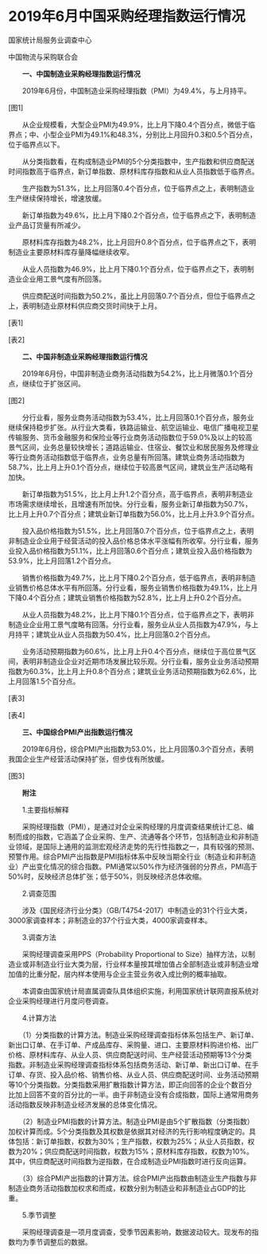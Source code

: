 # 2019年6月中国采购经理指数运行情况

国家统计局服务业调查中心

中国物流与采购联合会

　　**一、中国制造业采购经理指数运行情况**

　　2019年6月份，中国制造业采购经理指数（PMI）为49.4%，与上月持平。

\[图1\]

　　从企业规模看，大型企业PMI为49.9%，比上月下降0.4个百分点，微低于临界点；中、小型企业PMI为49.1%和48.3%，分别比上月回升0.3和0.5个百分点，位于临界点以下。

　　从分类指数看，在构成制造业PMI的5个分类指数中，生产指数和供应商配送时间指数高于临界点，新订单指数、原材料库存指数和从业人员指数低于临界点。

　　生产指数为51.3%，比上月回落0.4个百分点，位于临界点之上，表明制造业生产继续保持增长，增速放缓。

　　新订单指数为49.6%，比上月下降0.2个百分点，位于临界点之下，表明制造业产品订货量有所减少。

　　原材料库存指数为48.2%，比上月回升0.8个百分点，位于临界点之下，表明制造业主要原材料库存量降幅继续收窄。

　　从业人员指数为46.9%，比上月下降0.1个百分点，位于临界点之下，表明制造业企业用工景气度有所回落。

　　供应商配送时间指数为50.2%，虽比上月回落0.7个百分点，但位于临界点之上，表明制造业原材料供应商交货时间快于上月。

\[表1\]

\[表2\]

　　**二、中国非制造业采购经理指数运行情况**

　　2019年6月份，中国非制造业商务活动指数为54.2%，比上月微落0.1个百分点，继续位于扩张区间。

\[图2\]

　　分行业看，服务业商务活动指数为53.4%，比上月回落0.1个百分点，服务业继续保持稳步扩张。从行业大类看，铁路运输业、航空运输业、电信广播电视卫星传输服务、货币金融服务和保险业等行业商务活动指数位于59.0%及以上的较高景气区间，业务总量较快增长；道路运输业、住宿业、餐饮业和居民服务及修理业等行业商务活动指数低于临界点，业务总量有所回落。建筑业商务活动指数为58.7%，比上月上升0.1个百分点，继续位于较高景气区间，建筑业生产活动略有加快。

　　新订单指数为51.5%，比上月上升1.2个百分点，高于临界点，表明非制造业市场需求继续增长，且增速有所加快。分行业看，服务业新订单指数为50.7%，比上月上升0.7个百分点；建筑业新订单指数为56.0%，比上月上升3.9个百分点。

　　投入品价格指数为51.5%，比上月回落0.7个百分点，位于临界点之上，表明非制造业企业用于经营活动的投入品价格总体水平涨幅有所收窄。分行业看，服务业投入品价格指数为51.1%，比上月回落0.6个百分点；建筑业投入品价格指数为53.9%，比上月回落1.2个百分点。

　　销售价格指数为49.7%，比上月下降0.2个百分点，低于临界点，表明非制造业销售价格总体水平有所回落。分行业看，服务业销售价格指数为49.1%，比上月下降0.4个百分点；建筑业销售价格指数为52.8%，比上月上升0.2个百分点。

　　从业人员指数为48.2%，比上月下降0.1个百分点，位于临界点之下，表明非制造业企业用工景气度略有回落。分行业看，服务业从业人员指数为47.9%，与上月持平；建筑业从业人员指数为50.4%，比上月回落0.2个百分点。

　　业务活动预期指数为60.6%，比上月上升0.4个百分点，继续位于高位景气区间，表明非制造业企业对近期市场发展比较乐观。分行业看，服务业业务活动预期指数为60.3%，比上月上升0.8个百分点；建筑业业务活动预期指数为62.6%，比上月回落1.5个百分点。

\[表3\]

\[表4\]

　　**三、中国综合****PMI****产出指数运行情况**

　　2019年6月份，综合PMI产出指数为53.0%，比上月回落0.3个百分点，表明我国企业生产经营活动保持扩张，但步伐有所放缓。

\[图3\]

　　**附注**

　　1.主要指标解释

　　采购经理指数（PMI），是通过对企业采购经理的月度调查结果统计汇总、编制而成的指数，它涵盖了企业采购、生产、流通等各个环节，包括制造业和非制造业领域，是国际上通用的监测宏观经济走势的先行性指数之一，具有较强的预测、预警作用。综合PMI产出指数是PMI指标体系中反映当期全行业（制造业和非制造业）产出变化情况的综合指数。PMI通常以50%作为经济强弱的分界点，PMI高于50%时，反映经济总体扩张；低于50%，则反映经济总体收缩。

　　2.调查范围

　　涉及《国民经济行业分类》（GB/T4754-2017）中制造业的31个行业大类，3000家调查样本；非制造业的37个行业大类，4000家调查样本。

　　3.调查方法

　　采购经理调查采用PPS（Probability Proportional to Size）抽样方法，以制造业或非制造业行业大类为层，行业样本量按其增加值占全部制造业或非制造业增加值的比重分配，层内样本使用与企业主营业务收入成比例的概率抽取。

　　本调查由国家统计局直属调查队具体组织实施，利用国家统计联网直报系统对企业采购经理进行月度问卷调查。

　　4.计算方法

　　（1）分类指数的计算方法。制造业采购经理调查指标体系包括生产、新订单、新出口订单、在手订单、产成品库存、采购量、进口、主要原材料购进价格、出厂价格、原材料库存、从业人员、供应商配送时间、生产经营活动预期等13个分类指数。非制造业采购经理调查指标体系包括商务活动、新订单、新出口订单、在手订单、存货、投入品价格、销售价格、从业人员、供应商配送时间、业务活动预期等10个分类指数。分类指数采用扩散指数计算方法，即正向回答的企业个数百分比加上回答不变的百分比的一半。由于非制造业没有合成指数，国际上通常用商务活动指数反映非制造业经济发展的总体变化情况。

　　（2）制造业PMI指数的计算方法。制造业PMI是由5个扩散指数（分类指数）加权计算而成。5个分类指数及其权数是依据其对经济的先行影响程度确定的。具体包括：新订单指数，权数为30%；生产指数，权数为25%；从业人员指数，权数为20%；供应商配送时间指数，权数为15%；原材料库存指数，权数为10%。其中，供应商配送时间指数为逆指数，在合成制造业PMI指数时进行反向运算。

　　（3）综合PMI产出指数的计算方法。综合PMI产出指数由制造业生产指数与非制造业商务活动指数加权求和而成，权数分别为制造业和非制造业占GDP的比重。

　　5.季节调整

　　采购经理调查是一项月度调查，受季节因素影响，数据波动较大。现发布的指数均为季节调整后的数据。